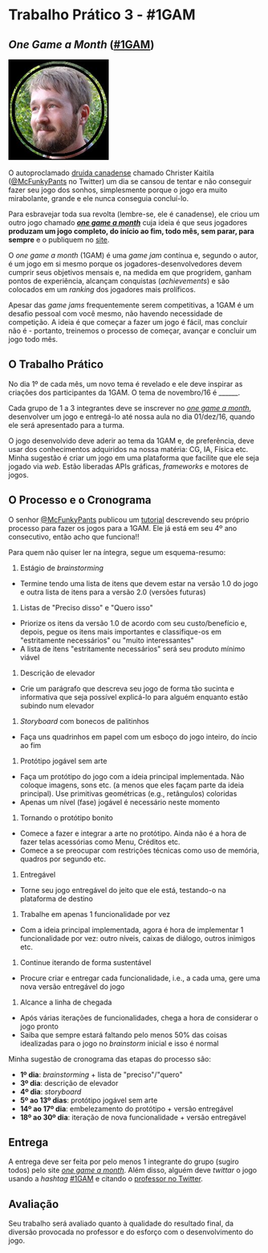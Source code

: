 # Trabalho Prático 3 - #1GAM


## _One Game a Month_ ([#1GAM][1gam])

![Foto do rosto do desenvolvedor Christer Kaitila](images/christer-kaitila.jpg)

O autoproclamado [druida canadense][lostcast-177] chamado Christer Kaitila
([@McFunkyPants][mcfunkypants] no Twitter) um dia se cansou de tentar e
não conseguir fazer seu jogo dos sonhos, simplesmente porque o jogo era
muito mirabolante, grande e ele nunca conseguia concluí-lo.

Para esbravejar toda sua revolta (lembre-se, ele é canadense), ele criou um
outro jogo chamado [**_one game a month_**][one-game-a-month] cuja ideia é que
seus jogadores **produzam um jogo completo, do início ao fim, todo mês,
sem parar, para sempre** e o publiquem no [site][one-game-a-month].

O _one game a month_ (1GAM) é uma _game jam_ contínua e, segundo o autor,
é um jogo em si mesmo porque os jogadores-desenvolvedores devem cumprir
seus objetivos mensais e, na medida em que progridem, ganham pontos de
experiência, alcançam conquistas (_achievements_) e são colocados em um
_ranking_ dos jogadores mais prolíficos.

Apesar das _game jams_ frequentemente serem competitivas, a 1GAM é um desafio
pessoal com você mesmo, não havendo necessidade de competição. A ideia é que
começar a fazer um jogo é fácil, mas concluir não é - portanto, treinemos o
processo de começar, avançar e concluir um jogo todo mês.

## O Trabalho Prático

No dia 1º de cada mês, um novo tema é revelado e ele deve inspirar as
criações dos participantes da 1GAM. O tema de novembro/16 é ______.

Cada grupo de 1 a 3 integrantes deve se inscrever no [_one game
a month_][one-game-a-month], desenvolver um jogo e entregá-lo até nossa aula no
dia 01/dez/16, quando ele será apresentado para a turma.

O jogo desenvolvido deve aderir ao tema da 1GAM e, de preferência, deve usar
dos conhecimentos adquiridos na nossa matéria: CG, IA, Física etc. Minha sugestão é criar um jogo em uma plataforma que facilite que ele seja jogado via _web_. Estão liberadas APIs gráficas, _frameworks_ e motores de jogos.

## O Processo e o Cronograma

O senhor [@McFunkyPants][mcfunkypants] publicou um [tutorial][tutorial]
descrevendo seu próprio processo para fazer os jogos para a 1GAM. Ele
já está em seu 4º ano consecutivo, então acho que funciona!!

Para quem não quiser ler na íntegra, segue um esquema-resumo:

1. Estágio de _brainstorming_
  - Termine tendo uma lista de itens que devem estar na versão 1.0 do jogo e
    outra lista de itens para a versão 2.0 (versões futuras)
1. Listas de "Preciso disso" e "Quero isso"
  - Priorize os itens da versão 1.0 de acordo com seu custo/benefício
    e, depois, pegue os itens mais importantes e classifique-os em
    "estritamente necessários" ou "muito interessantes"
  - A lista de itens "estritamente necessários" será seu produto mínimo viável
1. Descrição de elevador
  - Crie um parágrafo que descreva seu jogo de forma tão sucinta e informativa
    que seja possível explicá-lo para alguém enquanto estão subindo num elevador
1. _Storyboard_ com bonecos de palitinhos
  - Faça uns quadrinhos em papel com um esboço do jogo inteiro, do íncio ao fim
1. Protótipo jogável sem arte
  - Faça um protótipo do jogo com a ideia principal implementada. Não coloque
    imagens, sons etc. (a menos que eles façam parte da ideia principal). Use
    primitivas geométricas (e.g., retângulos) coloridas
  - Apenas um nível (fase) jogável é necessário neste momento
1. Tornando o protótipo bonito
  - Comece a fazer e integrar a arte no protótipo. Ainda não é a hora de fazer
    telas acessórias como Menu, Créditos etc.
  - Comece a se preocupar com restrições técnicas como uso de memória, quadros
    por segundo etc.
1. Entregável
  - Torne seu jogo entregável do jeito que ele está, testando-o na
    plataforma de destino
1. Trabalhe em apenas 1 funcionalidade por vez
  - Com a ideia principal implementada, agora é hora de implementar 1
    funcionalidade por vez: outro níveis, caixas de diálogo, outros inimigos
    etc.
1. Continue iterando de forma sustentável
  - Procure criar e entregar cada funcionalidade, i.e., a cada uma, gere uma
    nova versão entregável do jogo
1. Alcance a linha de chegada
  - Após várias iterações de funcionalidades, chega a hora de considerar o jogo
    pronto
  - Saiba que sempre estará faltando pelo menos 50% das coisas idealizadas
    para o jogo no _brainstorm_ inicial e isso é normal

Minha sugestão de cronograma das etapas do processo são:

- **1º dia**: _brainstorming_ + lista de "preciso"/"quero"
- **3º dia**: descrição de elevador
- **4º dia**: _storyboard_
- **5º ao 13º dias**: protótipo jogável sem arte
- **14º ao 17º dia**: embelezamento do protótipo + versão entregável
- **18º ao 30º dia**: iteração de nova funcionalidade + versão entregável

## Entrega

A entrega deve ser feita por pelo menos 1 integrante do grupo (sugiro todos) pelo site [_one game a month_][one-game-a-month]. Além disso, alguém deve _twittar_ o jogo usando a _hashtag_ [#1GAM][1gam] e citando o [professor no Twitter][fegemo-twitter].

## Avaliação

Seu trabalho será avaliado quanto à qualidade do resultado final, da
diversão provocada no professor e do esforço com o desenvolvimento do jogo.

[1gam]: https://twitter.com/hashtag/1GAM
[lostcast-177]: http://www.lostdecadegames.com/lostcast-177/
[one-game-a-month]: http://www.onegameamonth.com/
[mcfunkypants]: https://twitter.com/McFunkypants
[tutorial]: https://gamedevelopment.tutsplus.com/articles/1gam-how-to-succeed-at-making-one-game-a-month--gamedev-3695
[fegemo-twitter]: https://twitter.com/fegemo
